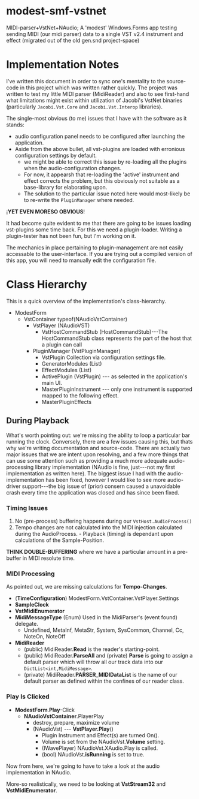 # modest-smf-vstnet

MIDI-parser+VstNet+NAudio; A 'modest' Windows.Forms app testing sending MIDI (our midi parser) data to a single VST v2.4 instrument and effect (migrated out of the old gen.snd project-space)


# Implementation Notes

I've written this document in order to sync one's mentality to the source-code in this project which was written rather quickly.  The project was written to test my little MIDI parser (MidiReader) and also to see first-hand what limitations might exist within utilization of Jacobi's VstNet binaries (particularly `Jacobi.Vst.Core` and `Jacobi.Vst.Interop` libraries).

The single-most obvious (to me) issues that I have with the software as it stands:

- audio configuration panel needs to be configured after launching the application.
- Aside from the above bullet, all vst-plugins are loaded with erronious configuration settings by default.
    - we might be able to correct this issue by re-loading all the plugins when the audio-configuration changes.
    - For now, it appearsh that re-loading the 'active' instrument and effect corrects the problem, but this obviously not suitable as a base-library for elaborating upon.
    - The solution to the particular issue noted here would most-likely be to re-write the `PluginManager` where needed.

¡**YET EVEN MORESO OBVIOUS**!

It had become quite evident to me that there are going to be issues loading vst-plugins some time back.  For this we need a plugin-loader.  Writing a plugin-tester has not been fun, but I'm working on it.

The mechanics in place pertaining to plugin-management are not easily accessable to the user-interface.  If you are trying out a compiled version of this app, you will need to  manually edit the configuration file.

# Class Hierarchy

This is a quick overview of the implementation's class-hierarchy.

- ModestForm
    - VstContainer typeof(NAudioVstContainer)
        - VstPlayer (NAudioVST)
            - VstHostCommandStub (HostCommandStub)---The HostCommandStub class represents the part of the host that a plugin can call
        - PluginManager (VstPluginManager)
            - VstPlugin Collection via configuration settings file.
            - GeneratorModules (List<VstPlugin>)
            - EffectModules (List<VstPlugin>)
            - ActivePlugin (VstPlugin) --- as selected in the application's main UI.
            - MasterPluginInstrument --- only one instrument is supported mapped to the following effect.
            - MasterPluginEffects

## During Playback

What's worth pointing out: we're missing the ability to loop a particular bar running the clock.  Conversely, there are a few issues causing this, but thats why we're writing documentation and source-code.  There are actually two major issues that we are intent upon resolving, and a few more things that can use some attention such as providing a much more adequate audio-processing library implementation (NAudio is fine, just---not my first implementation as written here).  The biggest issue I had with the audio-implementation has been fixed, however I would like to see more audio-driver support---the big issue of (prior) consern caused a unavoidable crash every time the application was closed and has since been fixed.

### Timing Issues

1.   No (pre-process) buffering happens during our `VstHost.AudioProcess()`
2.   Tempo changes are not calculated into the MIDI injection calculated during the AudioProcess.
    -   Playback (timing) is dependant upon calculations of the Sample-Position.

**THINK DOUBLE-BUFFERING** where we have a particular amount in a pre-buffer in MIDI resolute time.


### MIDI Processing

As pointed out, we are missing calculations for **Tempo-Changes**.

- (**TimeConfiguration**) ModestForm.VstContainer.VstPlayer.Settings
- **SampleClock**
- **VstMidiEnumerator**
- **MidiMessageType** (Enum) Used in the MidiParser's (event found) delegate.
    - Undefined, MetaInf, MetaStr, System, SysCommon, Channel, Cc, NoteOn, NoteOff
- **MidiReader** 
    - (public) MidiReader.**Read** is the reader's starting-point.
    - (public) MidiReader.**ParseAll** and (private) **Parse** is going to assign a default parser which will throw all our track data into our `DictList<int,MidiMessage>`.
    - (private) MidiReader.**PARSER_MIDIDataList** is the name of our default parser as defined within the confines of our reader class.

### Play Is Clicked

- **ModestForm**.**Play**-Click
    - **NAudioVstContainer**.PlayerPlay
        - destroy, prepare, maximize volume
        - (NAudioVst) --- **VstPlayer.Play**()
            - Plugin Instrument and Effect(s) are turned On().
            - Volume is set from the NAudioVst.**Volume** setting.
            - (IWavePlayer) NAudioVst.XAudio.Play is called.
            - (bool) NAudioVst.**isRunning** is set to true.


Now from here, we're going to have to take a look at the audio implementation in NAudio.

More-so realistically, we need to be looking at **VstStream32** and **VstMidiEnumerator**.







